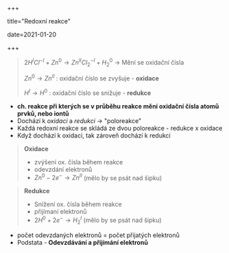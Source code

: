 +++

title="Redoxní reakce"

date=2021-01-20

+++

> $2H^ICl^{-I} + Zn^0 \to Zn^{II}Cl_2^{-I} + H_2^0$ $\to$ Mění se oxidační čísla
>
> $Zn^0 \to Zn^{II}$ : oxidační číslo se zvyšuje - **oxidace**
>
> $H^I \to H^0$ : oxidační číslo se snižuje - **redukce**

- **ch. reakce při kterých se v průběhu reakce mění oxidační čísla atomů prvků, nebo iontů**
- Dochází k *oxidaci* a *redukci* $\to$ "poloreakce"
- Každá redoxní reakce se skládá ze dvou poloreakce - redukce x oxidace
- Když dochází k oxidaci, tak zároveň dochází k redukci

> **Oxidace**
>
> - zvýšení ox. čísla během reakce
> - odevzdání elektronů
> - $Zn^0 - 2e^- \to Zn^{II}$ (mělo by se psát nad šipku)

> **Redukce**
>
> - Snížení ox. čísla během reakce
> - přijímaní elektronů
> - $2H^0+ 2e^- \to H_2^I$ (mělo by se psát nad šipku)

- počet odevzdaných elektronů = počet přijatých elektronů
- Podstata - **Odevzdávání a přijímání elektronů**